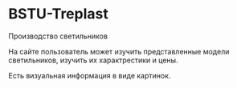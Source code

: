 # BSTU-Treplast
Производство светильников

На сайте пользователь может изучить представленные модели светильников, изучить их характрестики и цены.

Есть визуальная информация в виде картинок.
